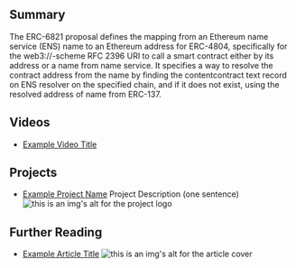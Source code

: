 ## Summary

The ERC-6821 proposal defines the mapping from an Ethereum name service (ENS) name to an Ethereum address for ERC-4804, specifically for the web3://-scheme RFC 2396 URI to call a smart contract either by its address or a name from name service. It specifies a way to resolve the contract address from the name by finding the contentcontract text record on ENS resolver on the specified chain, and if it does not exist, using the resolved address of name from ERC-137.

## Videos

- [Example Video Title](https://www.youtube.com/watch?v=TDGq4aeevgY)

## Projects

- [Example Project Name](https://xxxx.xxx/xxxxx) Project Description (one sentence) ![this is an img's alt for the project logo](https://xxxx.xxx/project-logo.xxx)

## Further Reading

- [Example Article Title](https://xxxx.xxx/xxxxx) ![this is an img's alt for the article cover](https://xxxx.xxx/article-cover.xxx)
